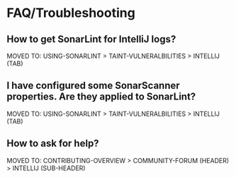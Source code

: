 # FAQ/Troubleshooting

## How to get SonarLint for IntelliJ logs?

MOVED TO: USING-SONARLINT > TAINT-VULNERALBILITIES > INTELLIJ (TAB)

## I have configured some SonarScanner properties. Are they applied to SonarLint?

MOVED TO: USING-SONARLINT > TAINT-VULNERALBILITIES > INTELLIJ (TAB)

## How to ask for help?

MOVED TO: CONTRIBUTING-OVERVIEW > COMMUNITY-FORUM (HEADER) > INTELLIJ (SUB-HEADER)
